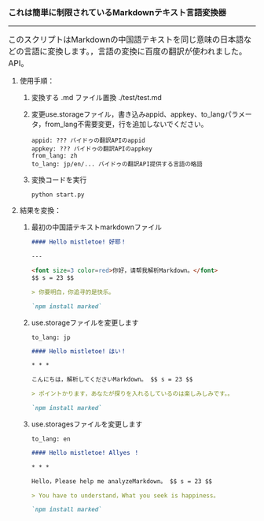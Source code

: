 ### これは簡単に制限されているMarkdownテキスト言語変換器

---

<font size=3>このスクリプトはMarkdownの中国語テキストを同じ意味の日本語などの言語に変換します。，言語の変換に百度の翻訳が使われました。API。</font>

1. 使用手順：

   1. 変換する .md ファイル置換 ./test/test.md

   2. 変更use.storageファイル，書き込みappid、appkey、to_langパラメータ，from_lang不需要変更，行を追加しないでください。

      ```text
      appid: ??? バイドゥの翻訳APIのappid
      appkey: ??? バイドゥの翻訳APIのappkey
      from_lang: zh
      to_lang: jp/en/... バイドゥの翻訳API提供する言語の略語
      ```

   3. 変換コードを実行

      ```shell
      python start.py
      ```

2. 結果を変換：

   1. 最初の中国語テキストmarkdownファイル

      ```markdown
      #### Hello mistletoe! 好耶！
      
      ---
      
      <font size=3 color=red>你好，请帮我解析Markdown。</font>
      $$ s = 23 $$
      
      > 你要明白，你追寻的是快乐。
      
      `npm install marked`
      ```

   2. use.storageファイルを変更します

      ```test
      to_lang: jp
      ```

      ```markdown
      #### Hello mistletoe! はい！
      
      * * *
      
      こんにちは，解析してくださいMarkdown。 $$ s = 23 $$
      
      > ポイントかります，あなたが探りを入れるしているのは楽しみしみです。。
      
      `npm install marked`
      ```

   3. use.storagesファイルを変更します

      ```text
      to_lang: en
      ```

      ```markdown
      #### Hello mistletoe! Allyes ！
      
      * * *
      
      Hello，Please help me analyzeMarkdown。 $$ s = 23 $$
      
      > You have to understand，What you seek is happiness。
      
      `npm install marked`
      ```

      

   